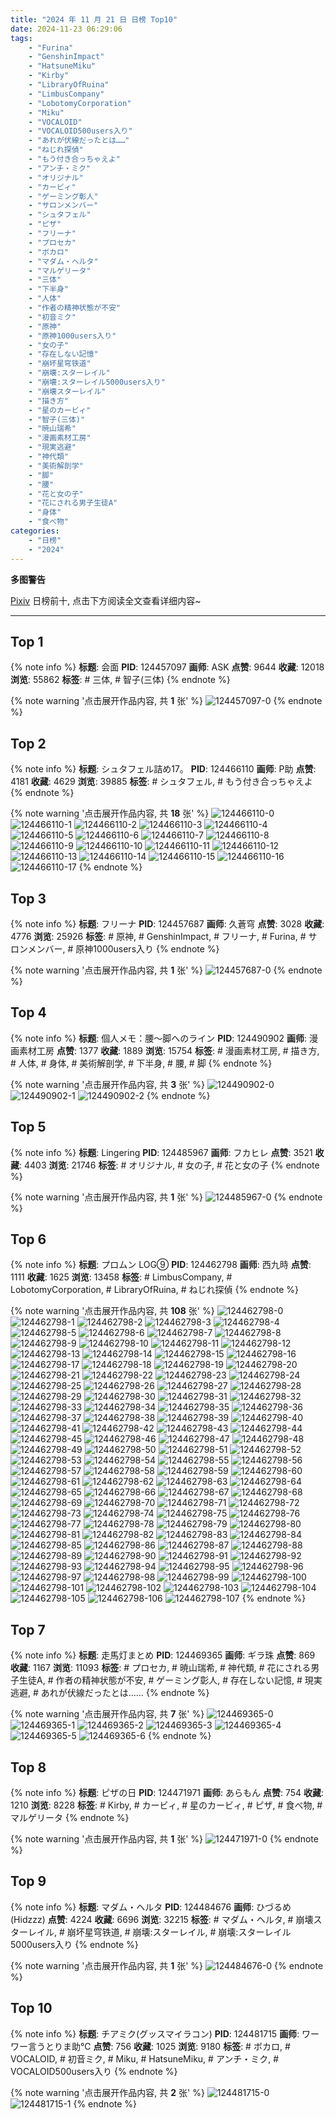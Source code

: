 ```yaml
---
title: "2024 年 11 月 21 日 日榜 Top10"
date: 2024-11-23 06:29:06
tags:
    - "Furina"
    - "GenshinImpact"
    - "HatsuneMiku"
    - "Kirby"
    - "LibraryOfRuina"
    - "LimbusCompany"
    - "LobotomyCorporation"
    - "Miku"
    - "VOCALOID"
    - "VOCALOID500users入り"
    - "あれが伏線だったとは……"
    - "ねじれ探偵"
    - "もう付き合っちゃえよ"
    - "アンチ・ミク"
    - "オリジナル"
    - "カービィ"
    - "ゲーミング彰人"
    - "サロンメンバー"
    - "シュタフェル"
    - "ピザ"
    - "フリーナ"
    - "プロセカ"
    - "ボカロ"
    - "マダム・ヘルタ"
    - "マルゲリータ"
    - "三体"
    - "下半身"
    - "人体"
    - "作者の精神状態が不安"
    - "初音ミク"
    - "原神"
    - "原神1000users入り"
    - "女の子"
    - "存在しない記憶"
    - "崩坏星穹铁道"
    - "崩壊:スターレイル"
    - "崩壊:スターレイル5000users入り"
    - "崩壊スターレイル"
    - "描き方"
    - "星のカービィ"
    - "智子(三体)"
    - "暁山瑞希"
    - "漫画素材工房"
    - "現実逃避"
    - "神代類"
    - "美術解剖学"
    - "脚"
    - "腰"
    - "花と女の子"
    - "花にされる男子生徒A"
    - "身体"
    - "食べ物"
categories:
    - "日榜"
    - "2024"
---
```


<i class="fa fa-triangle-exclamation"></i>**多图警告**<i class="fa fa-triangle-exclamation"></i>

[Pixiv](https://www.pixiv.net/) 日榜前十, 点击下方阅读全文查看详细内容~

<!-- more -->

---

## Top 1

{% note info %}
**标题**: 会面
**PID**: 124457097 **画师**: ASK
**点赞**: 9644 **收藏**: 12018 **浏览**: 55862
**标签**: # 三体, # 智子(三体)
{% endnote %}

{% note warning '点击展开作品内容, 共 **1** 张' %}
![124457097-0](https://i.pixiv.re/img-original/img/2024/11/20/00/00/23/124457097_p0.jpg)
{% endnote %}

## Top 2

{% note info %}
**标题**: シュタフェル詰め17。
**PID**: 124466110 **画师**: P助
**点赞**: 4181 **收藏**: 4629 **浏览**: 39885
**标签**: # シュタフェル, # もう付き合っちゃえよ
{% endnote %}

{% note warning '点击展开作品内容, 共 **18** 张' %}
![124466110-0](https://i.pixiv.re/img-original/img/2024/11/20/09/54/35/124466110_p0.jpg)
![124466110-1](https://i.pixiv.re/img-original/img/2024/11/20/09/54/35/124466110_p1.jpg)
![124466110-2](https://i.pixiv.re/img-original/img/2024/11/20/09/54/35/124466110_p2.jpg)
![124466110-3](https://i.pixiv.re/img-original/img/2024/11/20/09/54/35/124466110_p3.jpg)
![124466110-4](https://i.pixiv.re/img-original/img/2024/11/20/09/54/35/124466110_p4.jpg)
![124466110-5](https://i.pixiv.re/img-original/img/2024/11/20/09/54/35/124466110_p5.jpg)
![124466110-6](https://i.pixiv.re/img-original/img/2024/11/20/09/54/35/124466110_p6.jpg)
![124466110-7](https://i.pixiv.re/img-original/img/2024/11/20/09/54/35/124466110_p7.jpg)
![124466110-8](https://i.pixiv.re/img-original/img/2024/11/20/09/54/35/124466110_p8.jpg)
![124466110-9](https://i.pixiv.re/img-original/img/2024/11/20/09/54/35/124466110_p9.jpg)
![124466110-10](https://i.pixiv.re/img-original/img/2024/11/20/09/54/35/124466110_p10.jpg)
![124466110-11](https://i.pixiv.re/img-original/img/2024/11/20/09/54/35/124466110_p11.jpg)
![124466110-12](https://i.pixiv.re/img-original/img/2024/11/20/09/54/35/124466110_p12.jpg)
![124466110-13](https://i.pixiv.re/img-original/img/2024/11/20/09/54/35/124466110_p13.jpg)
![124466110-14](https://i.pixiv.re/img-original/img/2024/11/20/09/54/35/124466110_p14.jpg)
![124466110-15](https://i.pixiv.re/img-original/img/2024/11/20/09/54/35/124466110_p15.jpg)
![124466110-16](https://i.pixiv.re/img-original/img/2024/11/20/09/54/35/124466110_p16.jpg)
![124466110-17](https://i.pixiv.re/img-original/img/2024/11/20/09/54/35/124466110_p17.jpg)
{% endnote %}

## Top 3

{% note info %}
**标题**: フリーナ
**PID**: 124457687 **画师**: 久蒼穹
**点赞**: 3028 **收藏**: 4776 **浏览**: 25926
**标签**: # 原神, # GenshinImpact, # フリーナ, # Furina, # サロンメンバー, # 原神1000users入り
{% endnote %}

{% note warning '点击展开作品内容, 共 **1** 张' %}
![124457687-0](https://i.pixiv.re/img-original/img/2024/11/20/00/08/46/124457687_p0.png)
{% endnote %}

## Top 4

{% note info %}
**标题**: 個人メモ：腰～脚へのライン
**PID**: 124490902 **画师**: 漫画素材工房
**点赞**: 1377 **收藏**: 1889 **浏览**: 15754
**标签**: # 漫画素材工房, # 描き方, # 人体, # 身体, # 美術解剖学, # 下半身, # 腰, # 脚
{% endnote %}

{% note warning '点击展开作品内容, 共 **3** 张' %}
![124490902-0](https://i.pixiv.re/img-original/img/2024/11/21/06/00/08/124490902_p0.jpg)
![124490902-1](https://i.pixiv.re/img-original/img/2024/11/21/06/00/08/124490902_p1.jpg)
![124490902-2](https://i.pixiv.re/img-original/img/2024/11/21/06/00/08/124490902_p2.jpg)
{% endnote %}

## Top 5

{% note info %}
**标题**: Lingering
**PID**: 124485967 **画师**: フカヒレ
**点赞**: 3521 **收藏**: 4403 **浏览**: 21746
**标签**: # オリジナル, # 女の子, # 花と女の子
{% endnote %}

{% note warning '点击展开作品内容, 共 **1** 张' %}
![124485967-0](https://i.pixiv.re/img-original/img/2024/11/21/00/30/03/124485967_p0.jpg)
{% endnote %}

## Top 6

{% note info %}
**标题**: プロムン LOG➈
**PID**: 124462798 **画师**: 西九時
**点赞**: 1111 **收藏**: 1625 **浏览**: 13458
**标签**: # LimbusCompany, # LobotomyCorporation, # LibraryOfRuina, # ねじれ探偵
{% endnote %}

{% note warning '点击展开作品内容, 共 **108** 张' %}
![124462798-0](https://i.pixiv.re/img-original/img/2024/11/20/05/15/30/124462798_p0.jpg)
![124462798-1](https://i.pixiv.re/img-original/img/2024/11/20/05/15/30/124462798_p1.jpg)
![124462798-2](https://i.pixiv.re/img-original/img/2024/11/20/05/15/30/124462798_p2.jpg)
![124462798-3](https://i.pixiv.re/img-original/img/2024/11/20/05/15/30/124462798_p3.jpg)
![124462798-4](https://i.pixiv.re/img-original/img/2024/11/20/05/15/30/124462798_p4.jpg)
![124462798-5](https://i.pixiv.re/img-original/img/2024/11/20/05/15/30/124462798_p5.jpg)
![124462798-6](https://i.pixiv.re/img-original/img/2024/11/20/05/15/30/124462798_p6.jpg)
![124462798-7](https://i.pixiv.re/img-original/img/2024/11/20/05/15/30/124462798_p7.jpg)
![124462798-8](https://i.pixiv.re/img-original/img/2024/11/20/05/15/30/124462798_p8.jpg)
![124462798-9](https://i.pixiv.re/img-original/img/2024/11/20/05/15/30/124462798_p9.jpg)
![124462798-10](https://i.pixiv.re/img-original/img/2024/11/20/05/15/30/124462798_p10.jpg)
![124462798-11](https://i.pixiv.re/img-original/img/2024/11/20/05/15/30/124462798_p11.jpg)
![124462798-12](https://i.pixiv.re/img-original/img/2024/11/20/05/15/30/124462798_p12.jpg)
![124462798-13](https://i.pixiv.re/img-original/img/2024/11/20/05/15/30/124462798_p13.jpg)
![124462798-14](https://i.pixiv.re/img-original/img/2024/11/20/05/15/30/124462798_p14.jpg)
![124462798-15](https://i.pixiv.re/img-original/img/2024/11/20/05/15/30/124462798_p15.jpg)
![124462798-16](https://i.pixiv.re/img-original/img/2024/11/20/05/15/30/124462798_p16.jpg)
![124462798-17](https://i.pixiv.re/img-original/img/2024/11/20/05/15/30/124462798_p17.jpg)
![124462798-18](https://i.pixiv.re/img-original/img/2024/11/20/05/15/30/124462798_p18.jpg)
![124462798-19](https://i.pixiv.re/img-original/img/2024/11/20/05/15/30/124462798_p19.jpg)
![124462798-20](https://i.pixiv.re/img-original/img/2024/11/20/05/15/30/124462798_p20.jpg)
![124462798-21](https://i.pixiv.re/img-original/img/2024/11/20/05/15/30/124462798_p21.jpg)
![124462798-22](https://i.pixiv.re/img-original/img/2024/11/20/05/15/30/124462798_p22.jpg)
![124462798-23](https://i.pixiv.re/img-original/img/2024/11/20/05/15/30/124462798_p23.jpg)
![124462798-24](https://i.pixiv.re/img-original/img/2024/11/20/05/15/30/124462798_p24.jpg)
![124462798-25](https://i.pixiv.re/img-original/img/2024/11/20/05/15/30/124462798_p25.jpg)
![124462798-26](https://i.pixiv.re/img-original/img/2024/11/20/05/15/30/124462798_p26.jpg)
![124462798-27](https://i.pixiv.re/img-original/img/2024/11/20/05/15/30/124462798_p27.jpg)
![124462798-28](https://i.pixiv.re/img-original/img/2024/11/20/05/15/30/124462798_p28.jpg)
![124462798-29](https://i.pixiv.re/img-original/img/2024/11/20/05/15/30/124462798_p29.jpg)
![124462798-30](https://i.pixiv.re/img-original/img/2024/11/20/05/15/30/124462798_p30.jpg)
![124462798-31](https://i.pixiv.re/img-original/img/2024/11/20/05/15/30/124462798_p31.jpg)
![124462798-32](https://i.pixiv.re/img-original/img/2024/11/20/05/15/30/124462798_p32.jpg)
![124462798-33](https://i.pixiv.re/img-original/img/2024/11/20/05/15/30/124462798_p33.jpg)
![124462798-34](https://i.pixiv.re/img-original/img/2024/11/20/05/15/30/124462798_p34.jpg)
![124462798-35](https://i.pixiv.re/img-original/img/2024/11/20/05/15/30/124462798_p35.jpg)
![124462798-36](https://i.pixiv.re/img-original/img/2024/11/20/05/15/30/124462798_p36.jpg)
![124462798-37](https://i.pixiv.re/img-original/img/2024/11/20/05/15/30/124462798_p37.jpg)
![124462798-38](https://i.pixiv.re/img-original/img/2024/11/20/05/15/30/124462798_p38.jpg)
![124462798-39](https://i.pixiv.re/img-original/img/2024/11/20/05/15/30/124462798_p39.jpg)
![124462798-40](https://i.pixiv.re/img-original/img/2024/11/20/05/15/30/124462798_p40.jpg)
![124462798-41](https://i.pixiv.re/img-original/img/2024/11/20/05/15/30/124462798_p41.jpg)
![124462798-42](https://i.pixiv.re/img-original/img/2024/11/20/05/15/30/124462798_p42.jpg)
![124462798-43](https://i.pixiv.re/img-original/img/2024/11/20/05/15/30/124462798_p43.jpg)
![124462798-44](https://i.pixiv.re/img-original/img/2024/11/20/05/15/30/124462798_p44.jpg)
![124462798-45](https://i.pixiv.re/img-original/img/2024/11/20/05/15/30/124462798_p45.jpg)
![124462798-46](https://i.pixiv.re/img-original/img/2024/11/20/05/15/30/124462798_p46.jpg)
![124462798-47](https://i.pixiv.re/img-original/img/2024/11/20/05/15/30/124462798_p47.jpg)
![124462798-48](https://i.pixiv.re/img-original/img/2024/11/20/05/15/30/124462798_p48.jpg)
![124462798-49](https://i.pixiv.re/img-original/img/2024/11/20/05/15/30/124462798_p49.jpg)
![124462798-50](https://i.pixiv.re/img-original/img/2024/11/20/05/15/30/124462798_p50.jpg)
![124462798-51](https://i.pixiv.re/img-original/img/2024/11/20/05/15/30/124462798_p51.jpg)
![124462798-52](https://i.pixiv.re/img-original/img/2024/11/20/05/15/30/124462798_p52.jpg)
![124462798-53](https://i.pixiv.re/img-original/img/2024/11/20/05/15/30/124462798_p53.jpg)
![124462798-54](https://i.pixiv.re/img-original/img/2024/11/20/05/15/30/124462798_p54.jpg)
![124462798-55](https://i.pixiv.re/img-original/img/2024/11/20/05/15/30/124462798_p55.jpg)
![124462798-56](https://i.pixiv.re/img-original/img/2024/11/20/05/15/30/124462798_p56.jpg)
![124462798-57](https://i.pixiv.re/img-original/img/2024/11/20/05/15/30/124462798_p57.jpg)
![124462798-58](https://i.pixiv.re/img-original/img/2024/11/20/05/15/30/124462798_p58.jpg)
![124462798-59](https://i.pixiv.re/img-original/img/2024/11/20/05/15/30/124462798_p59.jpg)
![124462798-60](https://i.pixiv.re/img-original/img/2024/11/20/05/15/30/124462798_p60.jpg)
![124462798-61](https://i.pixiv.re/img-original/img/2024/11/20/05/15/30/124462798_p61.jpg)
![124462798-62](https://i.pixiv.re/img-original/img/2024/11/20/05/15/30/124462798_p62.jpg)
![124462798-63](https://i.pixiv.re/img-original/img/2024/11/20/05/15/30/124462798_p63.jpg)
![124462798-64](https://i.pixiv.re/img-original/img/2024/11/20/05/15/30/124462798_p64.jpg)
![124462798-65](https://i.pixiv.re/img-original/img/2024/11/20/05/15/30/124462798_p65.jpg)
![124462798-66](https://i.pixiv.re/img-original/img/2024/11/20/05/15/30/124462798_p66.jpg)
![124462798-67](https://i.pixiv.re/img-original/img/2024/11/20/05/15/30/124462798_p67.jpg)
![124462798-68](https://i.pixiv.re/img-original/img/2024/11/20/05/15/30/124462798_p68.jpg)
![124462798-69](https://i.pixiv.re/img-original/img/2024/11/20/05/15/30/124462798_p69.jpg)
![124462798-70](https://i.pixiv.re/img-original/img/2024/11/20/05/15/30/124462798_p70.jpg)
![124462798-71](https://i.pixiv.re/img-original/img/2024/11/20/05/15/30/124462798_p71.jpg)
![124462798-72](https://i.pixiv.re/img-original/img/2024/11/20/05/15/30/124462798_p72.jpg)
![124462798-73](https://i.pixiv.re/img-original/img/2024/11/20/05/15/30/124462798_p73.jpg)
![124462798-74](https://i.pixiv.re/img-original/img/2024/11/20/05/15/30/124462798_p74.jpg)
![124462798-75](https://i.pixiv.re/img-original/img/2024/11/20/05/15/30/124462798_p75.jpg)
![124462798-76](https://i.pixiv.re/img-original/img/2024/11/20/05/15/30/124462798_p76.jpg)
![124462798-77](https://i.pixiv.re/img-original/img/2024/11/20/05/15/30/124462798_p77.jpg)
![124462798-78](https://i.pixiv.re/img-original/img/2024/11/20/05/15/30/124462798_p78.jpg)
![124462798-79](https://i.pixiv.re/img-original/img/2024/11/20/05/15/30/124462798_p79.jpg)
![124462798-80](https://i.pixiv.re/img-original/img/2024/11/20/05/15/30/124462798_p80.jpg)
![124462798-81](https://i.pixiv.re/img-original/img/2024/11/20/05/15/30/124462798_p81.jpg)
![124462798-82](https://i.pixiv.re/img-original/img/2024/11/20/05/15/30/124462798_p82.jpg)
![124462798-83](https://i.pixiv.re/img-original/img/2024/11/20/05/15/30/124462798_p83.jpg)
![124462798-84](https://i.pixiv.re/img-original/img/2024/11/20/05/15/30/124462798_p84.jpg)
![124462798-85](https://i.pixiv.re/img-original/img/2024/11/20/05/15/30/124462798_p85.jpg)
![124462798-86](https://i.pixiv.re/img-original/img/2024/11/20/05/15/30/124462798_p86.jpg)
![124462798-87](https://i.pixiv.re/img-original/img/2024/11/20/05/15/30/124462798_p87.jpg)
![124462798-88](https://i.pixiv.re/img-original/img/2024/11/20/05/15/30/124462798_p88.jpg)
![124462798-89](https://i.pixiv.re/img-original/img/2024/11/20/05/15/30/124462798_p89.jpg)
![124462798-90](https://i.pixiv.re/img-original/img/2024/11/20/05/15/30/124462798_p90.jpg)
![124462798-91](https://i.pixiv.re/img-original/img/2024/11/20/05/15/30/124462798_p91.jpg)
![124462798-92](https://i.pixiv.re/img-original/img/2024/11/20/05/15/30/124462798_p92.jpg)
![124462798-93](https://i.pixiv.re/img-original/img/2024/11/20/05/15/30/124462798_p93.jpg)
![124462798-94](https://i.pixiv.re/img-original/img/2024/11/20/05/15/30/124462798_p94.jpg)
![124462798-95](https://i.pixiv.re/img-original/img/2024/11/20/05/15/30/124462798_p95.jpg)
![124462798-96](https://i.pixiv.re/img-original/img/2024/11/20/05/15/30/124462798_p96.jpg)
![124462798-97](https://i.pixiv.re/img-original/img/2024/11/20/05/15/30/124462798_p97.jpg)
![124462798-98](https://i.pixiv.re/img-original/img/2024/11/20/05/15/30/124462798_p98.jpg)
![124462798-99](https://i.pixiv.re/img-original/img/2024/11/20/05/15/30/124462798_p99.jpg)
![124462798-100](https://i.pixiv.re/img-original/img/2024/11/20/05/15/30/124462798_p100.jpg)
![124462798-101](https://i.pixiv.re/img-original/img/2024/11/20/05/15/30/124462798_p101.jpg)
![124462798-102](https://i.pixiv.re/img-original/img/2024/11/20/05/15/30/124462798_p102.jpg)
![124462798-103](https://i.pixiv.re/img-original/img/2024/11/20/05/15/30/124462798_p103.jpg)
![124462798-104](https://i.pixiv.re/img-original/img/2024/11/20/05/15/30/124462798_p104.jpg)
![124462798-105](https://i.pixiv.re/img-original/img/2024/11/20/05/15/30/124462798_p105.jpg)
![124462798-106](https://i.pixiv.re/img-original/img/2024/11/20/05/15/30/124462798_p106.jpg)
![124462798-107](https://i.pixiv.re/img-original/img/2024/11/20/05/15/30/124462798_p107.jpg)
{% endnote %}

## Top 7

{% note info %}
**标题**: 走馬灯まとめ
**PID**: 124469365 **画师**: ギラ珠
**点赞**: 869 **收藏**: 1167 **浏览**: 11093
**标签**: # プロセカ, # 暁山瑞希, # 神代類, # 花にされる男子生徒A, # 作者の精神状態が不安, # ゲーミング彰人, # 存在しない記憶, # 現実逃避, # あれが伏線だったとは……
{% endnote %}

{% note warning '点击展开作品内容, 共 **7** 张' %}
![124469365-0](https://i.pixiv.re/img-original/img/2024/11/20/13/40/35/124469365_p0.jpg)
![124469365-1](https://i.pixiv.re/img-original/img/2024/11/20/13/40/35/124469365_p1.jpg)
![124469365-2](https://i.pixiv.re/img-original/img/2024/11/20/13/40/35/124469365_p2.jpg)
![124469365-3](https://i.pixiv.re/img-original/img/2024/11/20/13/40/35/124469365_p3.jpg)
![124469365-4](https://i.pixiv.re/img-original/img/2024/11/20/13/40/35/124469365_p4.jpg)
![124469365-5](https://i.pixiv.re/img-original/img/2024/11/20/13/40/35/124469365_p5.jpg)
![124469365-6](https://i.pixiv.re/img-original/img/2024/11/20/13/40/35/124469365_p6.jpg)
{% endnote %}

## Top 8

{% note info %}
**标题**: ピザの日
**PID**: 124471971 **画师**: あらもん
**点赞**: 754 **收藏**: 1210 **浏览**: 8228
**标签**: # Kirby, # カービィ, # 星のカービィ, # ピザ, # 食べ物, # マルゲリータ
{% endnote %}

{% note warning '点击展开作品内容, 共 **1** 张' %}
![124471971-0](https://i.pixiv.re/img-original/img/2024/11/20/16/42/04/124471971_p0.png)
{% endnote %}

## Top 9

{% note info %}
**标题**: マダム・ヘルタ
**PID**: 124484676 **画师**: ひづるめ(Hidzzz)
**点赞**: 4224 **收藏**: 6696 **浏览**: 32215
**标签**: # マダム・ヘルタ, # 崩壊スターレイル, # 崩坏星穹铁道, # 崩壊:スターレイル, # 崩壊:スターレイル5000users入り
{% endnote %}

{% note warning '点击展开作品内容, 共 **1** 张' %}
![124484676-0](https://i.pixiv.re/img-original/img/2024/11/21/15/04/46/124484676_p0.jpg)
{% endnote %}

## Top 10

{% note info %}
**标题**: チアミク(グッスマイラコン)
**PID**: 124481715 **画师**: ワーワー言うとりま助℃
**点赞**: 756 **收藏**: 1025 **浏览**: 9180
**标签**: # ボカロ, # VOCALOID, # 初音ミク, # Miku, # HatsuneMiku, # アンチ・ミク, # VOCALOID500users入り
{% endnote %}

{% note warning '点击展开作品内容, 共 **2** 张' %}
![124481715-0](https://i.pixiv.re/img-original/img/2024/11/20/22/32/40/124481715_p0.jpg)
![124481715-1](https://i.pixiv.re/img-original/img/2024/11/20/22/32/40/124481715_p1.jpg)
{% endnote %}

